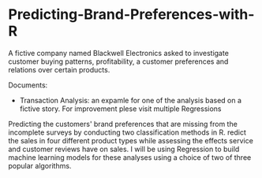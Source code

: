 # Predicting-Brand-Preferences-with-R
 
 A fictive company named Blackwell Electronics asked to investigate customer buying patterns, profitability, a customer preferences and relations over certain products. 
 
 Documents: 
 
 - Transaction Analysis: an expamle for one of the analysis based on a fictive story. For improvement plese visit multiple Regressions 
 
 Predicting the customers' brand preferences that are missing from the incomplete surveys by conducting two classification methods in R. redict the sales in four different product types while assessing the effects service and customer reviews have on sales. I will be using Regression to build machine learning models for these analyses using a choice of two of three popular algorithms.
